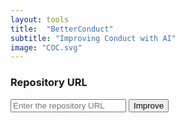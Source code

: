 ```yaml
---
layout: tools
title:  "BetterConduct"
subtitle: "Improving Conduct with AI"
image: "COC.svg"
---
```


### Repository URL
<div class="inputContainer">
    <input type="url" id="repo_url" placeholder="Enter the repository URL">
    <button id="improve-btn" onclick="submitUrl()">Improve</button>
</div>

<div class="c-loader" id="c-loader" style="display:none"></div>

<div class="feedbackContainer" id="feedbackContainer" style="display:none">
    <div>
        <h4>Feedback</h4>
        <p id="feedbackText"></p>
    </div>
    <div>
        <h4>BetterConduct</h4>
        <div id="output-code">
            <button class="copy-btn" onclick="copyText()">
                <svg enable-background="new 0 0 24 24" focusable="false" height="24" 
                     viewBox="0 0 24 24" width="24" class="NMm5M">
                    <g>
                        <rect fill="none" height="24" width="24"></rect>
                    </g>
                    <g>
                        <path d="M16,20H5V6H3v14c0,1.1,0.9,2,2,2h11V20z M20,16V4c0-1.1-0.9-2-2-2H9
                                 C7.9,2,7,2.9,7,4v12c0,1.1,0.9,2,2,2h9C19.1,18,20,17.1,20,16z M18,16H9V4h9V16z">
                        </path>
                    </g>
                </svg>
            </button>
            <p id="markdownText"></p>
        </div>
    </div>
</div>

<div id="error" style="display:none"></div>

<script type="module">
    import { marked } from "https://cdn.jsdelivr.net/npm/marked/lib/marked.esm.js";
</script>

<script>
    let error_svg = '<svg viewBox="-0.5 0 25 25" fill="none" xmlns="http://www.w3.org/2000/svg"><g id="SVGRepo_bgCarrier" stroke-width="0"></g><g id="SVGRepo_tracerCarrier" stroke-linecap="round" stroke-linejoin="round"></g><g id="SVGRepo_iconCarrier"> <path d="M18.2202 21.25H5.78015C5.14217 21.2775 4.50834 21.1347 3.94373 20.8364C3.37911 20.5381 2.90402 20.095 2.56714 19.5526C2.23026 19.0101 2.04372 18.3877 2.02667 17.7494C2.00963 17.111 2.1627 16.4797 2.47015 15.92L8.69013 5.10999C9.03495 4.54078 9.52077 4.07013 10.1006 3.74347C10.6804 3.41681 11.3346 3.24518 12.0001 3.24518C12.6656 3.24518 13.3199 3.41681 13.8997 3.74347C14.4795 4.07013 14.9654 4.54078 15.3102 5.10999L21.5302 15.92C21.8376 16.4797 21.9907 17.111 21.9736 17.7494C21.9566 18.3877 21.7701 19.0101 21.4332 19.5526C21.0963 20.095 20.6211 20.5381 20.0565 20.8364C19.4919 21.1347 18.8581 21.2775 18.2202 21.25V21.25Z" stroke="#c54042" stroke-width="1.5" stroke-linecap="round" stroke-linejoin="round"></path> <path d="M10.8809 17.15C10.8809 17.0021 10.9102 16.8556 10.9671 16.7191C11.024 16.5825 11.1074 16.4586 11.2125 16.3545C11.3175 16.2504 11.4422 16.1681 11.5792 16.1124C11.7163 16.0567 11.8629 16.0287 12.0109 16.03C12.2291 16.034 12.4413 16.1021 12.621 16.226C12.8006 16.3499 12.9398 16.5241 13.0211 16.7266C13.1023 16.9292 13.122 17.1512 13.0778 17.3649C13.0335 17.5786 12.9272 17.7745 12.7722 17.9282C12.6172 18.0818 12.4203 18.1863 12.2062 18.2287C11.9921 18.2711 11.7703 18.2494 11.5685 18.1663C11.3666 18.0833 11.1938 17.9426 11.0715 17.7618C10.9492 17.5811 10.8829 17.3683 10.8809 17.15ZM11.2409 14.42L11.1009 9.20001C11.0876 9.07453 11.1008 8.94766 11.1398 8.82764C11.1787 8.70761 11.2424 8.5971 11.3268 8.5033C11.4112 8.40949 11.5144 8.33449 11.6296 8.28314C11.7449 8.2318 11.8697 8.20526 11.9959 8.20526C12.1221 8.20526 12.2469 8.2318 12.3621 8.28314C12.4774 8.33449 12.5805 8.40949 12.6649 8.5033C12.7493 8.5971 12.8131 8.70761 12.852 8.82764C12.8909 8.94766 12.9042 9.07453 12.8909 9.20001L12.7609 14.42C12.7609 14.6215 12.6808 14.8149 12.5383 14.9574C12.3957 15.0999 12.2024 15.18 12.0009 15.18C11.7993 15.18 11.606 15.0999 11.4635 14.9574C11.321 14.8149 11.2409 14.6215 11.2409 14.42Z" fill="#c54042"></path> </g></svg>';

    async function submitUrl() {
        let button = document.getElementById("improve-btn");
        button.disabled = true;

        let url = document.getElementById("repo_url").value;
        let cleanUrl = url.split("?")[0];
        let error = document.getElementById("error");
        let pattern = /^https?:\/\/github\.com\/[^\/]+\/[^\/]+\/?$/;

        if (pattern.test(cleanUrl)) {
            let loader = document.getElementById("c-loader");
            let feedbackContainer = document.getElementById("feedbackContainer");

            loader.style.display = "";
            feedbackContainer.style.display = "none";
            error.style.display = "none";

            const site_url = window.location.origin
            try {
                let response = await fetch(site_url+"/api/better-conduct", {
                    method: "POST",
                    headers: {
                        "Content-Type": "application/json"
                    },
                    body: JSON.stringify({ repo_url: cleanUrl })
                });

                let data = await response.json();

                if (data.exception) {
                    throw new Error(data.exception);
                }

                document.getElementById("feedbackText").innerHTML = marked.parse(data.feedback);
                document.getElementById("markdownText").innerHTML = marked.parse(data.better_conduct);
                
                feedbackContainer.style.display = "";
                loader.style.display = "none";
            } catch (e) {
                loader.style.display = "none";
                error.innerHTML = error_svg + e;
                error.style.display = "";
            }
        } else {
            loader.style.display = "none";
            error.innerHTML = error_svg + "Invalid URL! Make sure it is in the correct format.";
            error.style.display = "";
        }

        button.disabled = false;
    }

    function copyText() {
        const text = document.getElementById("markdownText").innerText;
        navigator.clipboard.writeText(text)
            .then(() => {})
            .catch(err => console.error("Erro ao copiar: ", err));
    }
</script>
